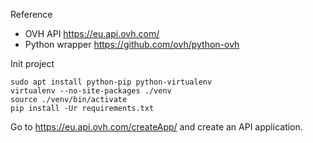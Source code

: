 

Reference
* OVH API https://eu.api.ovh.com/
* Python wrapper https://github.com/ovh/python-ovh


Init project
```
sudo apt install python-pip python-virtualenv
virtualenv --no-site-packages ./venv
source ./venv/bin/activate
pip install -Ur requirements.txt
```

Go to https://eu.api.ovh.com/createApp/ and create an API application.
